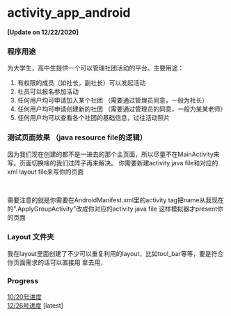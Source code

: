 # activity_app_android

**[Update on 12/22/2020]**

### 程序用途
为大学生，高中生提供一个可以管理社团活动的平台。主要用途： <br />
1. 有权限的成员（如社长，副社长）可以发起活动
2. 社员可以报名参加活动
3. 任何用户均可申请加入某个社团 （需要通过管理员同意，一般为社长）
4. 任何用户均可申请创建新的社团 （需要通过管理员的同意，一般为某某老师）
5. 任何用户均可以查看各个社团的基础信息，过往活动照片

### 测试页面效果 （java resource file的逻辑）

因为我们现在创建的都不是一进去的那个主页面，所以尽量不在MainActivity来写。页面切换啥的我们过阵子再来解决。
你需要新建activity java file和对应的xml layout file来写你的页面

<br />

需要注意的就是你需要在AndroidManifest.xml里的activity tag把name从我现在的".ApplyGroupActivity"改成你对应的activity java file
这样模拟器才present你的页面

### Layout 文件夹
我在layout里面创建了不少可以重复利用的layout，比如tool_bar等等，要是符合你页面需求的话可以直接用<include layout="..."/> 拿去用，

### Progress
[10/20号进度](https://youtu.be/N_9_RSDaFBs) <br />
[12/26号进度](https://www.youtube.com/watch?v=ZF-lh1_uuSY) [latest]

